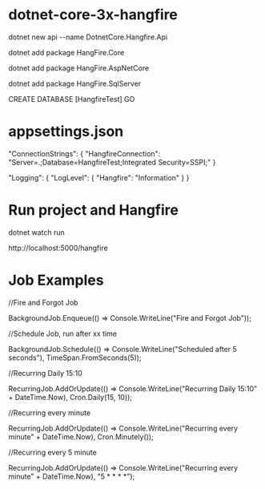 # dotnet-core-3x-hangfire
dotnet new api --name DotnetCore.Hangfire.Api

dotnet add package HangFire.Core

dotnet add package HangFire.AspNetCore

dotnet add package HangFire.SqlServer

CREATE DATABASE [HangfireTest]
GO

# appsettings.json
"ConnectionStrings": {
    "HangfireConnection": "Server=.;Database=HangfireTest;Integrated Security=SSPI;"
  }
  
   "Logging": {
    "LogLevel": {
      "Hangfire": "Information"
    }
  }
  
 # Run project and Hangfire 
 dotnet watch run
 
 http://localhost:5000/hangfire
  
  
  # Job Examples
  //Fire and Forgot Job
  
  BackgroundJob.Enqueue(() => Console.WriteLine("Fire and Forgot Job"));

  //Schedule Job, run after xx time
  
  BackgroundJob.Schedule(() => Console.WriteLine("Scheduled after 5 seconds"), TimeSpan.FromSeconds(5));

  //Recurring Daily 15:10
  
  RecurringJob.AddOrUpdate(() => Console.WriteLine("Recurring Daily 15:10" + DateTime.Now), Cron.Daily(15, 10));

  //Recurring every minute
  
  RecurringJob.AddOrUpdate(() => Console.WriteLine("Recurring every minute" + DateTime.Now), Cron.Minutely());

  //Recurring every 5 minute
  
  RecurringJob.AddOrUpdate(() => Console.WriteLine("Recurring every minute" + DateTime.Now), "5 * * * *");
  
